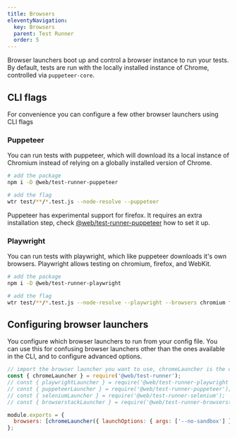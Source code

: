 ```yaml
---
title: Browsers
eleventyNavigation:
  key: Browsers
  parent: Test Runner
  order: 5
---
```


Browser launchers boot up and control a browser instance to run your tests. By default, tests are run with the locally installed instance of Chrome, controlled via `puppeteer-core`.

## CLI flags

For convenience you can configure a few other browser launchers using CLI flags

### Puppeteer

You can run tests with puppeteer, which will download its a local instance of Chromium instead of relying on a globally installed version of Chrome.

```bash
# add the package
npm i -D @web/test-runner-puppeteer

# add the flag
wtr test/**/*.test.js --node-resolve --puppeteer
```

Puppeteer has experimental support for firefox. It requires an extra installation step, check [@web/test-runner-puppeteer](./browser-launchers/puppeteer.md) how to set it up.

### Playwright

You can run tests with playwright, which like puppeteer downloads it's own browsers. Playwright allows testing on chromium, firefox, and WebKit.

```bash
# add the package
npm i -D @web/test-runner-playwright

# add the flag
wtr test/**/*.test.js --node-resolve --playwright --browsers chromium firefox webkit
```

## Configuring browser launchers

You configure which browser launchers to run from your config file. You can use this for confusing browser launchers other than the ones available in the CLI, and to configure advanced options.

```js
// import the browser launcher you want to use, chromeLauncher is the default
const { chromeLauncher } = require('@web/test-runner');
// const { playwrightLauncher } = require('@web/test-runner-playwright');
// const { puppeteerLauncher } = require('@web/test-runner-puppeteer');
// const { seleniumLauncher } = require('@web/test-runner-selenium');
// const { browserstackLauncher } = require('@web/test-runner-browserstack');

module.exports = {
  browsers: [chromeLauncher({ launchOptions: { args: ['--no-sandbox'] } })],
};
```

